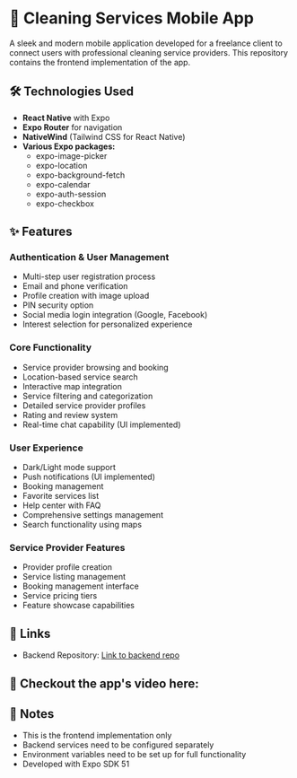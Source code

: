 # 🧼 Cleaning Services Mobile App

A sleek and modern mobile application developed for a freelance client to connect users with professional cleaning service providers. This repository contains the frontend implementation of the app.

## 🛠️ Technologies Used

- **React Native** with Expo
- **Expo Router** for navigation
- **NativeWind** (Tailwind CSS for React Native)
- **Various Expo packages:**
  - expo-image-picker
  - expo-location
  - expo-background-fetch
  - expo-calendar
  - expo-auth-session
  - expo-checkbox

## ✨ Features

### Authentication & User Management
- Multi-step user registration process
- Email and phone verification
- Profile creation with image upload
- PIN security option
- Social media login integration (Google, Facebook)
- Interest selection for personalized experience

### Core Functionality
- Service provider browsing and booking
- Location-based service search
- Interactive map integration
- Service filtering and categorization
- Detailed service provider profiles
- Rating and review system
- Real-time chat capability (UI implemented)

### User Experience
- Dark/Light mode support
- Push notifications (UI implemented)
- Booking management
- Favorite services list
- Help center with FAQ
- Comprehensive settings management
- Search functionality using maps

### Service Provider Features
- Provider profile creation
- Service listing management
- Booking management interface
- Service pricing tiers
- Feature showcase capabilities

## 🔗 Links

- Backend Repository: [Link to backend repo](https://github.com/siddnikh/cleaning-services-be)

## 📱 Checkout the app's video here:


## 📝 Notes

- This is the frontend implementation only
- Backend services need to be configured separately
- Environment variables need to be set up for full functionality
- Developed with Expo SDK 51
